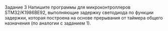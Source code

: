 Задание 3
Напишите программы для микроконтроллеров STM32/K1986BE92, выполняющие задержку светодиода по функции задержки, которая построена на основе прерывания от таймера общего назначения (по аналогии с заданием 1).

